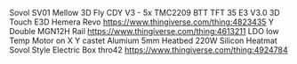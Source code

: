 Sovol SV01
Mellow 3D Fly CDY V3 - 5x TMC2209
BTT TFT 35 E3 V3.0
3D Touch
E3D Hemera Revo https://www.thingiverse.com/thing:4823435
Y Double MGN12H Rail https://www.thingiverse.com/thing:4613211
LDO low Temp Motor on X Y
castet Alumium 5mm Heatbed
220W Silicon Heatmat
Sovol Style Electric Box thro42 https://www.thingiverse.com/thing:4924784
